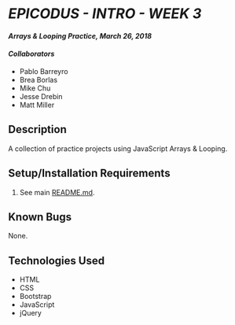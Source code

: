 # _EPICODUS - INTRO - WEEK 3_

#### _Arrays & Looping Practice, March 26, 2018_

#### _Collaborators_

* Pablo Barreyro
* Brea Borlas
* Mike Chu
* Jesse Drebin
* Matt Miller

## Description

A collection of practice projects using JavaScript Arrays & Looping.

## Setup/Installation Requirements

1. See main [README.md](../README.md).

## Known Bugs

None.

## Technologies Used

* HTML
* CSS
* Bootstrap
* JavaScript
* jQuery

